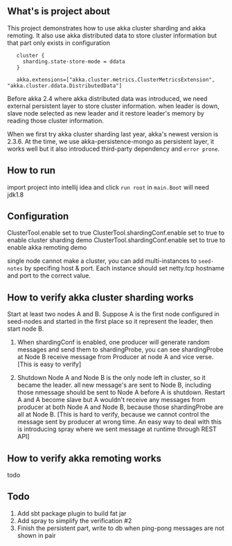 ## What's is project about
This project demonstrates how to use akka cluster sharding and akka remoting. It also use akka distributed data to store
cluster information but that part only exists in configuration

```
   cluster {
     sharding.state-store-mode = ddata
   }

   akka.extensions=["akka.cluster.metrics.ClusterMetricsExtension", "akka.cluster.ddata.DistributedData"]

```

Before akka 2.4 where akka distributed data was introduced, we need external persistent layer to store cluster information.
when leader is down, slave node selected as new leader and it restore leader's memory by reading those cluster information.

When we first try akka cluster sharding last year, akka's newest version is 2.3.6. At the time, we use
akka-persistence-mongo as persistent layer, it works well but it also introduced third-party dependency and `error prone`.

## How to run
import project into intellij idea and click `run root` in `main.Boot`
will need jdk1.8

## Configuration
ClusterTool.enable set to true
ClusterTool.shardingConf.enable set to true to enable cluster sharding demo
ClusterTool.shardingConf.enable set to true to enable akka remoting demo

single node cannot make a cluster, you can add multi-instances to `seed-notes` by specifing host & port. Each instance
should set netty.tcp hostname and port to the correct value.

## How to verify akka cluster sharding works
Start at least two nodes A and B. Suppose A is the first node configured in seed-nodes and started in the first place so
it represent the leader, then start node B.

1. When shardingConf is enabled, one producer will generate random messages and send them to shardingProbe, you can see
shardingProbe at Node B receive message from Producer at node A and vice verse. [This is easy to verify]

2. Shutdown Node A and Node B is the only node left in cluster, so it became the leader. all new message's are sent
to Node B, including those nmessage should be sent to Node A before A is shutdown. Restart A and A become slave but A
wouldn't receive any messages from producer at both Node A and Node B, because those shardingProbe are all at Node B.
[This is hard to verify, because we cannot control the message sent by producer at wrong time. An easy way to deal with
this is introducing spray where we sent message at runtime through REST API]

## How to verify akka remoting works
todo

## Todo
1. Add sbt package plugin to build fat jar
2. Add spray to simplify the verification #2
3. Finish the persistent part, write to db when ping-pong messages are not shown in pair
